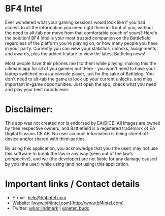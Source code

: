 BF4 Intel
=========================

Ever wondered what your gaming sessions would look like if you had access to all the information you need right there in-front of you, without the need to alt-tab nor move from that comfortable couch of yours? Here's the solution!
BF4 Intel is your most trusted companion on the Battlefield regardless of the platform you're playing on, or how many people you have in your party. Currently you can view your statistics, unlocks, assignments and awards, plus the added feature to view the latest Battlelog news! 

Most people have their phones next to them while playing, making this the ultimate app for all of you gamers out there - you won't need to have your laptop switched on as a console player, just for the sake of Battlelog. You don't need to alt-tab the game to look up your current unlocks, and miss important in-game opportunities. Just open the app, check what you need and play your best rounds ever.

Disclaimer:
=========================

This app was not created nor is endorsed by EA/DICE. All images are owned by their respective owners, and Battlefield is a registered trademark of EA Digital Illusions CE AB. No user account information is being stored off-device and/or shared with third-parties.

By using this application, you acknowledge that you (the user) may not use this software to break the law in any way (seen out of the law’s perspective), and we (the developer) are not liable for any damage caused by you (the user) while using (and not using) this application.

Important links / Contact details
=========================
* E-mail: [help@bf4intel.com](mailto:help@bf4intel.com) 
* Website: [www.bf4intel.com](http://www.bf4intel.com) 
* Twitter: [@karllindmark](http://www.twitter.com/karllindmark) | [@peter_budo](http://www.twitter.com/peter_budo)

